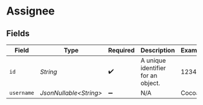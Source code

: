 # Assignee


## Fields

| Field                              | Type                               | Required                           | Description                        | Example                            |
| ---------------------------------- | ---------------------------------- | ---------------------------------- | ---------------------------------- | ---------------------------------- |
| `id`                               | *String*                           | :heavy_check_mark:                 | A unique identifier for an object. | 12345                              |
| `username`                         | *JsonNullable\<String>*            | :heavy_minus_sign:                 | N/A                                | Cocoa                              |